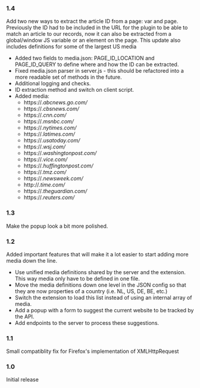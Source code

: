 ### 1.4
Add two new ways to extract the article ID from a page: var and page. 
Previously the ID had to be included in the URL for the plugin to be able to match an article to our records, now it can also be extracted from a global/window JS variable or an element on the page.
This update also includes definitions for some of the largest US media

- Added two fields to media.json: PAGE_ID_LOCATION and PAGE_ID_QUERY to define where and how the ID can be extracted.
- Fixed media.json parser in server.js - this should be refactored into a more readable set of methods in the future.
- Additional logging and checks.
- ID extraction method and switch on client script.
- Added media:
  - https://*.abcnews.go.com/*
  - https://*.cbsnews.com/*
  - https://*.cnn.com/*
  - https://*.msnbc.com/*
  - https://*.nytimes.com/*
  - https://*.latimes.com/*
  - https://*.usatoday.com/*
  - https://*.wsj.com/*
  - https://*.washingtonpost.com/*
  - https://*.vice.com/*
  - https://*.huffingtonpost.com/*
  - https://*.tmz.com/*
  - https://*.newsweek.com/*
  - http://*.time.com/*
  - https://*.theguardian.com/*
  - https://*.reuters.com/*

### 1.3
Make the popup look a bit more polished.

### 1.2
Added important features that will make it a lot easier to start adding more media down the line.

- Use unified media definitions shared by the server and the extension. This way media only have to be defined in one file.
- Move the media definitions down one level in the JSON config so that they are now properties of a country (i.e. NL, US, DE, BE, etc.)
- Switch the extension to load this list instead of using an internal array of media.
- Add a popup with a form to suggest the current website to be tracked by the API.
- Add endpoints to the server to process these suggestions.

### 1.1
Small compatiblity fix for Firefox's implementation of XMLHttpRequest

### 1.0
Initial release